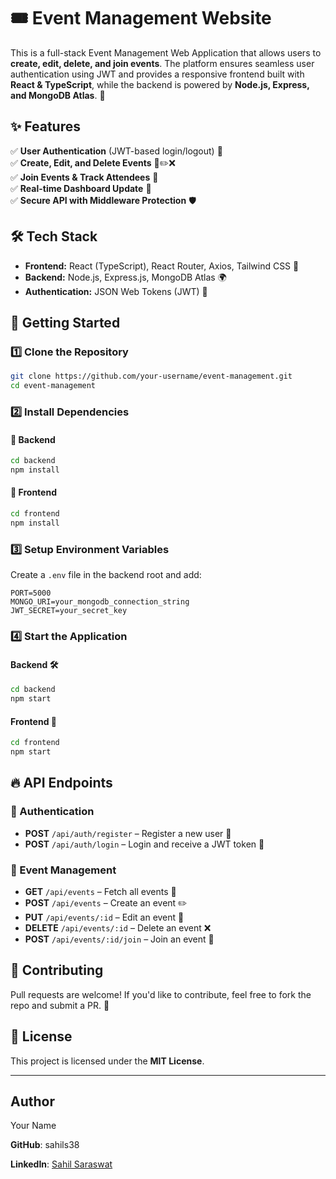 # 🎟️ Event Management Website

 
This is a full-stack Event Management Web Application that allows users to **create, edit, delete, and join events**. The platform ensures seamless user authentication using JWT and provides a responsive frontend built with **React & TypeScript**, while the backend is powered by **Node.js, Express, and MongoDB Atlas**. 🎉

## ✨ Features

✅ **User Authentication** (JWT-based login/logout) 🔐  
✅ **Create, Edit, and Delete Events** 📅✏️❌  
✅ **Join Events & Track Attendees** 👥  
✅ **Real-time Dashboard Update** 🔄  
✅ **Secure API with Middleware Protection** 🛡️  

## 🛠️ Tech Stack

- **Frontend:** React (TypeScript), React Router, Axios, Tailwind CSS 🎨
- **Backend:** Node.js, Express.js, MongoDB Atlas 🌍
- **Authentication:** JSON Web Tokens (JWT) 🔑

## 🚀 Getting Started

### 1️⃣ Clone the Repository
```sh
git clone https://github.com/your-username/event-management.git
cd event-management
```

### 2️⃣ Install Dependencies
#### 🔹 Backend
```sh
cd backend
npm install
```
#### 🔹 Frontend
```sh
cd frontend
npm install
```

### 3️⃣ Setup Environment Variables
Create a `.env` file in the backend root and add:
```
PORT=5000
MONGO_URI=your_mongodb_connection_string
JWT_SECRET=your_secret_key
```

### 4️⃣ Start the Application
#### Backend 🛠️
```sh
cd backend
npm start
```
#### Frontend 🎨
```sh
cd frontend
npm start
```

## 🔥 API Endpoints

### 🔹 Authentication
- **POST** `/api/auth/register` – Register a new user 👤
- **POST** `/api/auth/login` – Login and receive a JWT token 🔑

### 🔹 Event Management
- **GET** `/api/events` – Fetch all events 📅
- **POST** `/api/events` – Create an event ✏️
- **PUT** `/api/events/:id` – Edit an event 🔄
- **DELETE** `/api/events/:id` – Delete an event ❌
- **POST** `/api/events/:id/join` – Join an event 👥



## 🤝 Contributing
Pull requests are welcome! If you'd like to contribute, feel free to fork the repo and submit a PR. 🚀

## 📜 License
This project is licensed under the **MIT License**.

---
## Author

Your Name

**GitHub**: sahils38

**LinkedIn**: [Sahil Saraswat](https://www.linkedin.com/in/sahil-saraswat-67a365251/)



